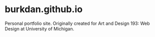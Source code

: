 # burkdan.github.io

Personal portfolio site. Originally created for Art and Design 193: Web Design at University of Michigan. 
